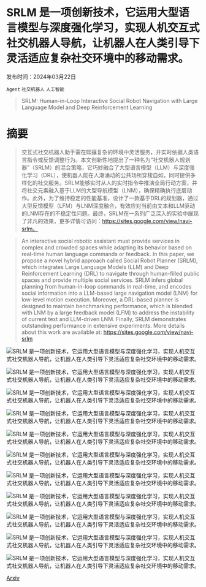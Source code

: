 # SRLM 是一项创新技术，它运用大型语言模型与深度强化学习，实现人机交互式社交机器人导航，让机器人在人类引导下灵活适应复杂社交环境中的移动需求。

发布时间：2024年03月22日

`Agent` `社交机器人` `人工智能`

> SRLM: Human-in-Loop Interactive Social Robot Navigation with Large Language Model and Deep Reinforcement Learning

# 摘要

> 交互式社交机器人助手需在熙攘复杂的环境中灵活服务，并实时依据人类语言指令或反馈调整行为。本文创新性地提出了一种名为“社交机器人规划器”（SRLM）的混合策略，它巧妙融合了大型语言模型（LLM）与深度强化学习（DRL），使机器人能在人潮涌动的公共场所穿梭自如，同时提供多样化的社交服务。SRLM能够实时从人的实时指令中推演全局行动方案，并将社交元素融入基于LLM的大型导航模型（LNM），确保精确执行底层动作。此外，为了维持稳定的性能基准，设计了一款基于DRL的规划器，通过大型反馈模型（LFM）与LNM深度融合，有效应对当前由文本和LLM驱动的LNM存在的不稳定性问题。最终，SRLM在一系列广泛深入的实验中展现了非凡的效果，更多详情可访问：https://sites.google.com/view/navi-srlm。

> An interactive social robotic assistant must provide services in complex and crowded spaces while adapting its behavior based on real-time human language commands or feedback. In this paper, we propose a novel hybrid approach called Social Robot Planner (SRLM), which integrates Large Language Models (LLM) and Deep Reinforcement Learning (DRL) to navigate through human-filled public spaces and provide multiple social services. SRLM infers global planning from human-in-loop commands in real-time, and encodes social information into a LLM-based large navigation model (LNM) for low-level motion execution. Moreover, a DRL-based planner is designed to maintain benchmarking performance, which is blended with LNM by a large feedback model (LFM) to address the instability of current text and LLM-driven LNM. Finally, SRLM demonstrates outstanding performance in extensive experiments. More details about this work are available at: https://sites.google.com/view/navi-srlm

![SRLM 是一项创新技术，它运用大型语言模型与深度强化学习，实现人机交互式社交机器人导航，让机器人在人类引导下灵活适应复杂社交环境中的移动需求。](../../../paper_images/2403.15648/x1.png)

![SRLM 是一项创新技术，它运用大型语言模型与深度强化学习，实现人机交互式社交机器人导航，让机器人在人类引导下灵活适应复杂社交环境中的移动需求。](../../../paper_images/2403.15648/x2.png)

![SRLM 是一项创新技术，它运用大型语言模型与深度强化学习，实现人机交互式社交机器人导航，让机器人在人类引导下灵活适应复杂社交环境中的移动需求。](../../../paper_images/2403.15648/x3.png)

![SRLM 是一项创新技术，它运用大型语言模型与深度强化学习，实现人机交互式社交机器人导航，让机器人在人类引导下灵活适应复杂社交环境中的移动需求。](../../../paper_images/2403.15648/x4.png)

![SRLM 是一项创新技术，它运用大型语言模型与深度强化学习，实现人机交互式社交机器人导航，让机器人在人类引导下灵活适应复杂社交环境中的移动需求。](../../../paper_images/2403.15648/box.png)

![SRLM 是一项创新技术，它运用大型语言模型与深度强化学习，实现人机交互式社交机器人导航，让机器人在人类引导下灵活适应复杂社交环境中的移动需求。](../../../paper_images/2403.15648/21.png)

![SRLM 是一项创新技术，它运用大型语言模型与深度强化学习，实现人机交互式社交机器人导航，让机器人在人类引导下灵活适应复杂社交环境中的移动需求。](../../../paper_images/2403.15648/22.png)

![SRLM 是一项创新技术，它运用大型语言模型与深度强化学习，实现人机交互式社交机器人导航，让机器人在人类引导下灵活适应复杂社交环境中的移动需求。](../../../paper_images/2403.15648/11.png)

![SRLM 是一项创新技术，它运用大型语言模型与深度强化学习，实现人机交互式社交机器人导航，让机器人在人类引导下灵活适应复杂社交环境中的移动需求。](../../../paper_images/2403.15648/12.png)

![SRLM 是一项创新技术，它运用大型语言模型与深度强化学习，实现人机交互式社交机器人导航，让机器人在人类引导下灵活适应复杂社交环境中的移动需求。](../../../paper_images/2403.15648/31.png)

![SRLM 是一项创新技术，它运用大型语言模型与深度强化学习，实现人机交互式社交机器人导航，让机器人在人类引导下灵活适应复杂社交环境中的移动需求。](../../../paper_images/2403.15648/32.png)

[Arxiv](https://arxiv.org/abs/2403.15648)